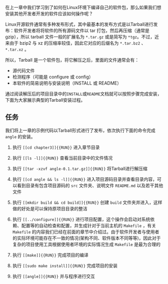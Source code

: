 在上一章中我们学习到了如何在Linux环境下编译自己的软件包，那么如果我们想安装其他开发者开发的软件应该如何操作呢？

Linux开源软件通常有多种发布形式，其中最基本的发布方式是以Tarball进行发布：软件开发者将将软件的所有源码文件以 tar 打包，然后再压缩（通常是 gzip），所以 tarball 文件一般的扩展名为 `*.tar.gz` 或是简写为 `*tgz`。不过，近来由于 bzip2 与 xz 的压缩率较佳，因此它对应的后缀名为 `*.tar.bz2` 、`*.tar.xz` 。

所以，Tarball 是一个软件包，将它解压之后，里面的文件通常会有：

- 源代码文件
- 检测程序（可能是 configure 或 config）
- 本软件的简易说明与安装说明（INSTALL 或 README）

通过阅读解压后的项目目录中的`INSTALL`或`README`文档就可以按照步骤完成安装，下面为大家展示典型的Tarball安装过程。


## 任务

我们将上一章的示例代码以Tarball形式进行了发布，依次执行下面的命令完成 `angle` 的安装。

1. 执行 `[[cd chapter3]]{{RUN}}` 进入章节目录

2. 执行 `[[ls -l]]{{RUN}}` 查看当前目录中的文件情况

3. 执行 `[[tar -xzvf angle-0.1.tar.gz]]{{RUN}}` 将Tarball进行解压缩

4. 执行 `[[cd angle && ls -l]]{{RUN}}` 进入项目源码目录并查看目录内容，可以看到目录有包含项目源码的 `src` 文件夹、说明文件 `README.md` 以及若干其他文件

5. 执行 `[[mkdir build && cd build]]{{RUN}}` 创建 `build` 文件夹并进入，这样做的好处是可以保持原项目目录的整洁

6. 执行 `[[../configure]]{{RUN}}` 进行项目配置，这个操作会启动对系统依赖、配置等的自动检查和配置，并生成针对于当前主机的 `Makefile` ，有关 `Makefile` 的内容我们已经在前面的章节中介绍过。由于软件开发者与使用者的实际环境可能存在不一致的情况(架构不同、软件版本不同等等)，因此对于复杂的项目使用工具根据使用者环境的实际情况生成 `Makefile` 是最为合理的

7. 执行 `[[make]]{{RUN}}` 完成项目的编译

8. 执行 `[[sudo make install]]{{RUN}}` 完成项目的安装

9. 执行 `[[angle]]{{RUN}}` 并与程序进行交互